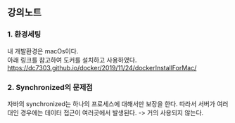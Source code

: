 ## 강의노트

### 1. 환경세팅
내 개발환경은 macOs이다.   
아래 링크를 참고하여 도커를 설치하고 사용하였다.   
https://dc7303.github.io/docker/2019/11/24/dockerInstallForMac/

### 2. Synchronized의 문제점
자바의 synchronized는 하나의 프로세스에 대해서만 보장을 한다.
따라서 서버가 여러대인 경우에는 데이터 접근이 여러곳에서 발생된다.
-> 거의 사용되지 않는다.

